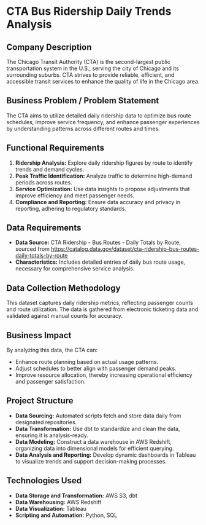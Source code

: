 # CTA Bus Ridership Daily Trends Analysis

## Company Description
The Chicago Transit Authority (CTA) is the second-largest public transportation system in the U.S., serving the city of Chicago and its surrounding suburbs. CTA strives to provide reliable, efficient, and accessible transit services to enhance the quality of life in the Chicago area.

## Business Problem / Problem Statement
The CTA aims to utilize detailed daily ridership data to optimize bus route schedules, improve service frequency, and enhance passenger experiences by understanding patterns across different routes and times.

## Functional Requirements
1. **Ridership Analysis:** Explore daily ridership figures by route to identify trends and demand cycles.
2. **Peak Traffic Identification:** Analyze traffic to determine high-demand periods across routes.
3. **Service Optimization:** Use data insights to propose adjustments that improve efficiency and meet passenger needs.
4. **Compliance and Reporting:** Ensure data accuracy and privacy in reporting, adhering to regulatory standards.

## Data Requirements
- **Data Source:** CTA Ridership - Bus Routes - Daily Totals by Route, sourced from https://catalog.data.gov/dataset/cta-ridership-bus-routes-daily-totals-by-route
- **Characteristics:** Includes detailed entries of daily bus route usage, necessary for comprehensive service analysis.

## Data Collection Methodology
This dataset captures daily ridership metrics, reflecting passenger counts and route utilization. The data is gathered from electronic ticketing data and validated against manual counts for accuracy.

## Business Impact
By analyzing this data, the CTA can:
- Enhance route planning based on actual usage patterns.
- Adjust schedules to better align with passenger demand peaks.
- Improve resource allocation, thereby increasing operational efficiency and passenger satisfaction.

## Project Structure
- **Data Sourcing:** Automated scripts fetch and store data daily from designated repositories.
- **Data Transformation:** Use dbt to standardize and clean the data, ensuring it is analysis-ready.
- **Data Modeling:** Construct a data warehouse in AWS Redshift, organizing data into dimensional models for efficient querying.
- **Data Analysis and Reporting:** Develop dynamic dashboards in Tableau to visualize trends and support decision-making processes.

## Technologies Used
- **Data Storage and Transformation:** AWS S3, dbt
- **Data Warehousing:** AWS Redshift
- **Data Visualization:** Tableau
- **Scripting and Automation:** Python, SQL

